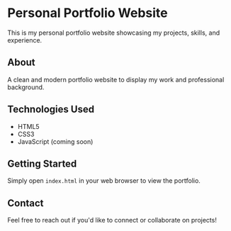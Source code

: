 # Personal Portfolio Website

This is my personal portfolio website showcasing my projects, skills, and experience.

## About

A clean and modern portfolio website to display my work and professional background.

## Technologies Used

- HTML5
- CSS3
- JavaScript (coming soon)

## Getting Started

Simply open `index.html` in your web browser to view the portfolio.

## Contact

Feel free to reach out if you'd like to connect or collaborate on projects!
